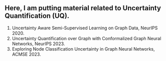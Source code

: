 ## Here, I am putting material related to Uncertainty Quantification (UQ).
1. Uncertainty Aware Semi-Supervised Learning on Graph Data, NeurIPS 2020.
2. Uncertainty Quantification over Graph with Conformalized Graph Neural Networks, NeurIPS 2023.
3. Exploring Node Classification Uncertainty in Graph Neural Networks, ACMSE 2023.
